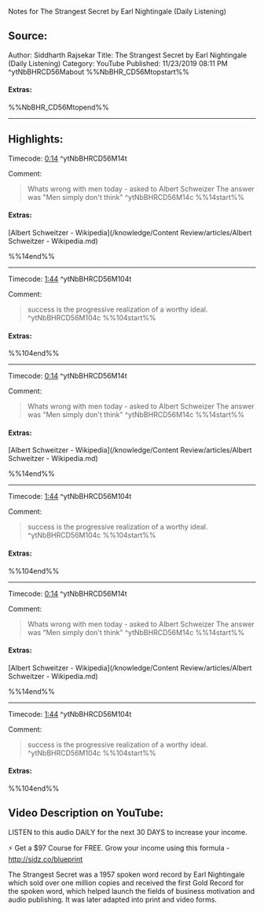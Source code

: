 Notes for The Strangest Secret by Earl Nightingale (Daily Listening)

## Source:
Author: Siddharth Rajsekar
Title: The Strangest Secret by Earl Nightingale (Daily Listening)
Category: YouTube
Published: 11/23/2019 08:11 PM
 ^ytNbBHRCD56Mabout
%%NbBHR_CD56Mtopstart%%
#### Extras:

%%NbBHR_CD56Mtopend%%

-----
## Highlights:

Timecode: [0:14](https://www.youtube.com/watch?v=NbBHR_CD56M&t=14) ^ytNbBHRCD56M14t

Comment: 
>Whats wrong with men today - asked to Albert Schweizer
>The answer was "Men simply don't think" ^ytNbBHRCD56M14c
%%14start%%
#### Extras:
[Albert Schweitzer - Wikipedia](/knowledge/Content Review/articles/Albert Schweitzer - Wikipedia.md)

%%14end%%


-----
Timecode: [1:44](https://www.youtube.com/watch?v=NbBHR_CD56M&t=104) ^ytNbBHRCD56M104t

Comment: 
>success is the progressive realization of a worthy ideal. ^ytNbBHRCD56M104c
%%104start%%
#### Extras:

%%104end%%


-----
Timecode: [0:14](https://www.youtube.com/watch?v=NbBHR_CD56M&t=14) ^ytNbBHRCD56M14t

Comment: 
>Whats wrong with men today - asked to Albert Schweizer
>The answer was "Men simply don't think" ^ytNbBHRCD56M14c
%%14start%%
#### Extras:
[Albert Schweitzer - Wikipedia](/knowledge/Content Review/articles/Albert Schweitzer - Wikipedia.md)

%%14end%%


-----
Timecode: [1:44](https://www.youtube.com/watch?v=NbBHR_CD56M&t=104) ^ytNbBHRCD56M104t

Comment: 
>success is the progressive realization of a worthy ideal. ^ytNbBHRCD56M104c
%%104start%%
#### Extras:

%%104end%%


-----
Timecode: [0:14](https://www.youtube.com/watch?v=NbBHR_CD56M&t=14) ^ytNbBHRCD56M14t

Comment: 
>Whats wrong with men today - asked to Albert Schweizer
>The answer was "Men simply don't think" ^ytNbBHRCD56M14c
%%14start%%
#### Extras:
[Albert Schweitzer - Wikipedia](/knowledge/Content Review/articles/Albert Schweitzer - Wikipedia.md)

%%14end%%


-----
Timecode: [1:44](https://www.youtube.com/watch?v=NbBHR_CD56M&t=104) ^ytNbBHRCD56M104t

Comment: 
>success is the progressive realization of a worthy ideal. ^ytNbBHRCD56M104c
%%104start%%
#### Extras:

%%104end%%


## Video Description on YouTube:
LISTEN to this audio DAILY for the next 30 DAYS to increase your income.

⚡️ Get a $97 Course for FREE. Grow your income using this formula - http://sidz.co/blueprint

The Strangest Secret was a 1957 spoken word record by Earl Nightingale which sold over one million copies and received the first Gold Record for the spoken word, which helped launch the fields of business motivation and audio publishing. It was later adapted into print and video forms.
